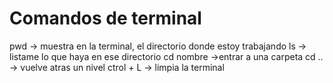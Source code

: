 # Comandos de terminal 


pwd -> muestra en la terminal, el directorio donde estoy trabajando 
ls -> listame lo que haya en ese directorio
cd nombre ->entrar a una carpeta
cd .. -> vuelve atras un nivel 
ctrol + L -> limpia la terminal